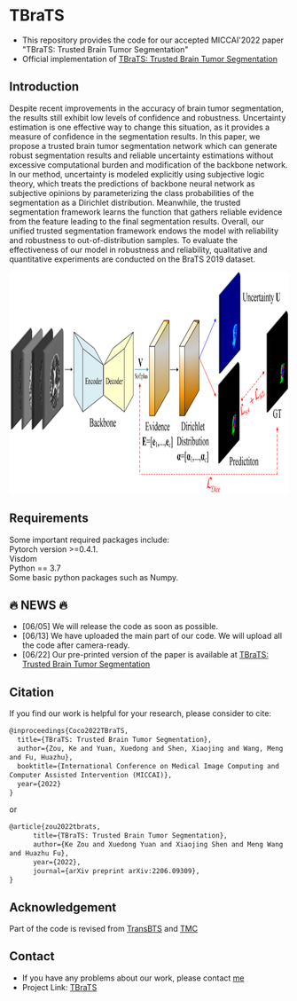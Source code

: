 # TBraTS
* This repository provides the code for our accepted MICCAI'2022 paper "TBraTS: Trusted Brain Tumor Segmentation"
* Official implementation of [TBraTS: Trusted Brain Tumor Segmentation](https://arxiv.org/abs/2206.09309)
## Introduction
Despite recent improvements in the accuracy of brain tumor segmentation, the results still exhibit low levels of confidence and robustness. Uncertainty estimation is one effective way to change this situation, as it provides a measure of confidence in the segmentation results. In this paper, we propose a trusted brain tumor segmentation network which can generate robust segmentation results and reliable uncertainty estimations without excessive computational burden and modification of the backbone network. In our method, uncertainty is modeled explicitly using subjective logic theory, which treats the predictions of backbone neural network as subjective opinions by parameterizing the class probabilities of the segmentation as a Dirichlet distribution. Meanwhile, the trusted segmentation framework learns the function that gathers reliable evidence from the feature leading to the final segmentation results. Overall, our unified trusted segmentation framework endows the model with reliability and robustness to out-of-distribution samples. To evaluate the effectiveness of our model in robustness and reliability, qualitative and quantitative experiments are conducted on the BraTS 2019 dataset.

<div align=center><img width="900" height="400" alt="Our TBraTS framework" src="https://github.com/Cocofeat/TBraTS/blob/main/image/F1N.png"/></div>

## Requirements
Some important required packages include:  
Pytorch version >=0.4.1.  
Visdom  
Python == 3.7  
Some basic python packages such as Numpy.  
##  :fire: NEWS :fire:
* [06/05] We will release the code as soon as possible. 
* [06/13] We have uploaded the main part of our code. We will upload all the code after camera-ready.
* [06/22] Our pre-printed version of the paper is available at [TBraTS: Trusted Brain Tumor Segmentation](https://arxiv.org/abs/2206.09309)
## Citation
If you find our work is helpful for your research, please consider to cite:  
```
@inproceedings{Coco2022TBraTS,
  title={TBraTS: Trusted Brain Tumor Segmentation},
  author={Zou, Ke and Yuan, Xuedong and Shen, Xiaojing and Wang, Meng and Fu, Huazhu},
  booktitle={International Conference on Medical Image Computing and Computer Assisted Intervention (MICCAI)},
  year={2022}
}
```
or
```
@article{zou2022tbrats,
      title={TBraTS: Trusted Brain Tumor Segmentation}, 
      author={Ke Zou and Xuedong Yuan and Xiaojing Shen and Meng Wang and Huazhu Fu},
      year={2022},
      journal={arXiv preprint arXiv:2206.09309},
}
```
## Acknowledgement
Part of the code is revised from [TransBTS](https://github.com/Wenxuan-1119/TransBTS) and [TMC](https://github.com/hanmenghan/TMC)

## Contact
* If you have any problems about our work, please contact [me](https://mail.google.com/kezou8@gmail.com) 
* Project Link: [TBraTS](https://github.com/Cocofeat/TBraTS/)
